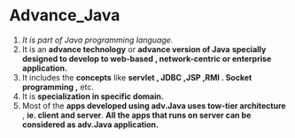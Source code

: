 # Advance_Java

1. *It is part of Java programming language.*
2. It is an ****advance technology**** or ****advance version of Java**** ****specially designed to develop to web-based , network-centric or enterprise application.****
3. It includes the ****concepts**** like ****servlet , JDBC ,JSP ,RMI . Socket programming ,**** etc.
4. It is ****specialization in specific domain.****
5. Most of the ****apps developed using adv.Java uses tow-tier architecture**** , ****ie. client and server****. ****All the apps that runs on server can be considered as adv.Java application.**** 
